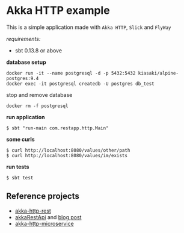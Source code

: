 # Akka HTTP example

This is a simple application made with `Akka HTTP`, `Slick` and `FlyWay`

*requirements:*

* sbt 0.13.8 or above

**database setup**

```
docker run -it --name postgresql -d -p 5432:5432 kiasaki/alpine-postgres:9.4
docker exec -it postgresql createdb -U postgres db_test
```

stop and remove database

```
docker rm -f postgresql
```

**run application**

```
$ sbt "run-main com.restapp.http.Main"
```

**some curls**

```
$ curl http://localhost:8080/values/other/path
$ curl http://localhost:8080/values/im/exists
```

**run tests**

```
$ sbt test
```

## Reference projects

* [akka-http-rest](https://github.com/ArchDev/akka-http-rest)
* [akkaRestApi](https://github.com/BBartosz/akkaRestApi) and [blog post](http://www.bbartosz.com/blog/2015/12/14/akka-http-rest-api/)
* [akka-http-microservice](https://github.com/theiterators/akka-http-microservice)